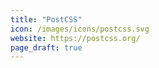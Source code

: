 ```yaml
---
title: "PostCSS"
icon: /images/icons/postcss.svg
website: https://postcss.org/
page_draft: true
---
```

